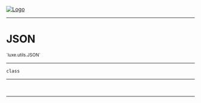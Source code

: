 
[![Logo](../../../images/logo.png)](../../../api/index.html)

---



<h1>JSON</h1>
<small>`luxe.utils.JSON`</small>



---

`class`

---

&nbsp;
&nbsp;









---

&nbsp;
&nbsp;
&nbsp;
&nbsp;